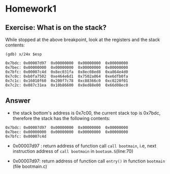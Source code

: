 # Homework1

## Exercise: What is on the stack?
While stopped at the above breakpoint, look at the registers and the stack contents:


```
(gdb) x/24x $esp

0x7bdc:	0x00007d97	0x00000000	0x00000000	0x00000000
0x7bec:	0x00000000	0x00000000	0x00000000	0x00000000
0x7bfc:	0x00007c4d	0x8ec031fa	0x8ec08ed8	0xa864e4d0
0x7c0c:	0xb0fa7502	0xe464e6d1	0x7502a864	0xe6dfb0fa
0x7c1c:	0x16010f60	0x200f7c78	0xc88366c0	0xc0220f01
0x7c2c:	0x087c31ea	0x10b86600	0x8ed88e00	0x66d08ec0
```

## Answer
+ the stack bottom's address is 0x7c00, the current stack top is 0x7bdc, therefore the stack has the following contents:
```
0x7bdc:	0x00007d97	0x00000000	0x00000000	0x00000000
0x7bec:	0x00000000	0x00000000	0x00000000	0x00000000
0x7bfc:	0x00007c4d

```


+ 0x00007d97 : return address of function call `call bootmain`, i.e, next instruction address of `call bootmain` in `bootasm.S`(line:70)


+ 0x00007d97: return address of function call `entry()` in function `bootmain` (file bootmain.c)


